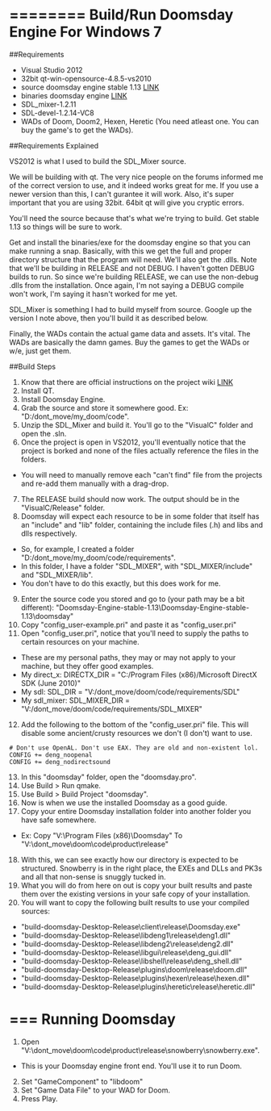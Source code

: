 ========
Build/Run Doomsday Engine For Windows 7
========

##Requirements
* Visual Studio 2012
* 32bit qt-win-opensource-4.8.5-vs2010
* source doomsday engine stable 1.13 [LINK](https://github.com/skyjake/Doomsday-Engine/tree/stable-1.13)
* binaries doomsday engine [LINK](http://dengine.net/windows)
* SDL_mixer-1.2.11
* SDL-devel-1.2.14-VC8
* WADs of Doom, Doom2, Hexen, Heretic (You need atleast one. You can buy the game's to get the WADs).

##Requirements Explained

  VS2012 is what I used to build the SDL_Mixer source.

  We will be building with qt. The very nice people on the forums informed me of the correct version to use, and it indeed works great for me. If you use a newer version than this, I can't gurantee it will work. Also, it's super important that you are using 32bit. 64bit qt will give you cryptic errors.
  
  You'll need the source because that's what we're trying to build. Get stable 1.13 so things will be sure to work.
  
  Get and install the binaries/exe for the doomsday engine so that you can make running a snap. Basically, with this we get the full and proper directory structure that the program will need. We'll also get the .dlls. Note that we'll be building in RELEASE and not DEBUG. I haven't gotten DEBUG builds to run. So since we're building RELEASE, we can use the non-debug .dlls from the installation. Once again, I'm not saying a DEBUG compile won't work, I'm saying it hasn't worked for me yet.
  
  SDL_Mixer is something I had to build myself from source. Google up the version I note above, then you'll build it as described below.
  
  Finally, the WADs contain the actual game data and assets. It's vital. The WADs are basically the damn games. Buy the games to get the WADs or w/e, just get them.
  
  
##Build Steps

1. Know that there are official instructions on the project wiki [LINK](http://dengine.net/dew/index.php?title=Compilation)
2. Install QT.
3. Install Doomsday Engine.
4. Grab the source and store it somewhere good. Ex: "D:/dont_move/my_doom/code".
5. Unzip the SDL_Mixer and build it. You'll go to the "VisualC" folder and open the .sln.
6. Once the project is open in VS2012, you'll eventually notice that the project is borked and none of the files actually reference the files in the folders.
  * You will need to manually remove each "can't find" file from the projects and re-add them manually with a drag-drop.
7. The RELEASE build should now work. The output should be in the "VisualC/Release" folder.
8. Doomsday will expect each resource to be in some folder that itself has an "include" and "lib" folder, containing the include files (.h) and libs and dlls respectively.
  * So, for example, I created a folder "D:/dont_move/my_doom/code/requirements".
  * In this folder, I have a folder "SDL_MIXER", with "SDL_MIXER/include" and "SDL_MIXER/lib".
  * You don't have to do this exactly, but this does work for me.
9. Enter the source code you stored and go to (your path may be a bit different): "Doomsday-Engine-stable-1.13\Doomsday-Engine-stable-1.13\doomsday"
10. Copy "config_user-example.pri" and paste it as "config_user.pri"
11. Open "config_user.pri", notice that you'll need to supply the paths to certain resources on your machine.
  * These are my personal paths, they may or may not apply to your machine, but they offer good examples.
  * My direct_x: DIRECTX_DIR = "C:/Program Files (x86)/Microsoft DirectX SDK (June 2010)"
  * My sdl: SDL_DIR = "V:/dont_move/doom/code/requirements/SDL"
  * My sdl_mixer: SDL_MIXER_DIR = "V:/dont_move/doom/code/requirements/SDL_MIXER"
12. Add the following to the bottom of the "config_user.pri" file. This will disable some ancient/crusty resources we don't (I don't) want to use.
```
# Don't use OpenAL. Don't use EAX. They are old and non-existent lol.
CONFIG += deng_noopenal
CONFIG += deng_nodirectsound
```
13. In this "doomsday" folder, open the "doomsday.pro".
14. Use Build > Run qmake.
15. Use Build > Build Project "doomsday".
16. Now is when we use the installed Doomsday as a good guide.
17. Copy your entire Doomsday installation folder into another folder you have safe somewhere.
  * Ex: Copy "V:\Program Files (x86)\Doomsday" To "V:\dont_move\doom\code\product\release"
18. With this, we can see exactly how our directory is expected to be structured. Snowberry is in the right place, the EXEs and DLLs and PK3s and all that non-sense is snuggly tucked in.
19. What you will do from here on out is copy your built results and paste them over the existing versions in your safe copy of your installation.
16. You will want to copy the following built results to use your compiled sources:
  * "build-doomsday-Desktop-Release\client\release\Doomsday.exe"
  * "build-doomsday-Desktop-Release\libdeng1\release\deng1.dll"
  * "build-doomsday-Desktop-Release\libdeng2\release\deng2.dll"
  * "build-doomsday-Desktop-Release\libgui\release\deng_gui.dll"
  * "build-doomsday-Desktop-Release\libshell\release\deng_shell.dll"
  * "build-doomsday-Desktop-Release\plugins\doom\release\doom.dll"
  * "build-doomsday-Desktop-Release\plugins\hexen\release\hexen.dll"
  * "build-doomsday-Desktop-Release\plugins\heretic\release\heretic.dll"

===
Running Doomsday
===
1. Open "V:\dont_move\doom\code\product\release\snowberry\snowberry.exe".
  * This is your Doomsday engine front end. You'll use it to run Doom.
2. Set "GameComponent" to "libdoom"
3. Set "Game Data File" to your WAD for Doom.
4. Press Play.

